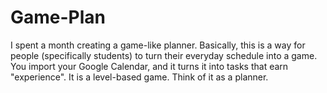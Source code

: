 # Game-Plan
I spent a month creating a game-like planner. Basically, this is a way for people (specifically students) to turn their everyday schedule into a game. You import your Google Calendar, and it turns it into tasks that earn "experience". It is a level-based game. Think of it as a planner.
